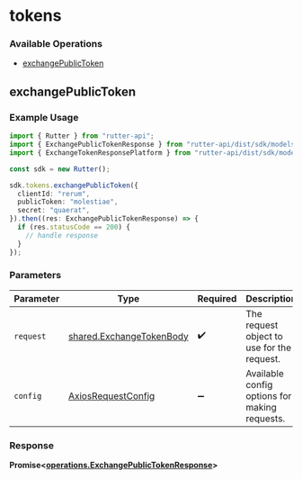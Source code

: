 # tokens

### Available Operations

* [exchangePublicToken](#exchangepublictoken)

## exchangePublicToken

### Example Usage

```typescript
import { Rutter } from "rutter-api";
import { ExchangePublicTokenResponse } from "rutter-api/dist/sdk/models/operations";
import { ExchangeTokenResponsePlatform } from "rutter-api/dist/sdk/models/shared";

const sdk = new Rutter();

sdk.tokens.exchangePublicToken({
  clientId: "rerum",
  publicToken: "molestiae",
  secret: "quaerat",
}).then((res: ExchangePublicTokenResponse) => {
  if (res.statusCode == 200) {
    // handle response
  }
});
```

### Parameters

| Parameter                                                            | Type                                                                 | Required                                                             | Description                                                          |
| -------------------------------------------------------------------- | -------------------------------------------------------------------- | -------------------------------------------------------------------- | -------------------------------------------------------------------- |
| `request`                                                            | [shared.ExchangeTokenBody](../../models/shared/exchangetokenbody.md) | :heavy_check_mark:                                                   | The request object to use for the request.                           |
| `config`                                                             | [AxiosRequestConfig](https://axios-http.com/docs/req_config)         | :heavy_minus_sign:                                                   | Available config options for making requests.                        |


### Response

**Promise<[operations.ExchangePublicTokenResponse](../../models/operations/exchangepublictokenresponse.md)>**

